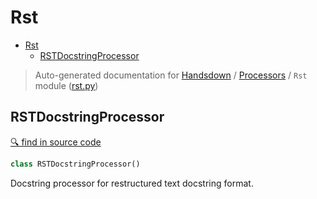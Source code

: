# Rst

- [Rst](#rst)
  - [RSTDocstringProcessor](#rstdocstringprocessor)

> Auto-generated documentation for [Handsdown](./README.md) / [Processors](./handsdown_processors_index.md) / `Rst` module ([rst.py](../handsdown/processors/rst.py))

## RSTDocstringProcessor

[🔍 find in source code](../handsdown/processors/rst.py#L7)

```python
class RSTDocstringProcessor()
```

Docstring processor for restructured text docstring format.
